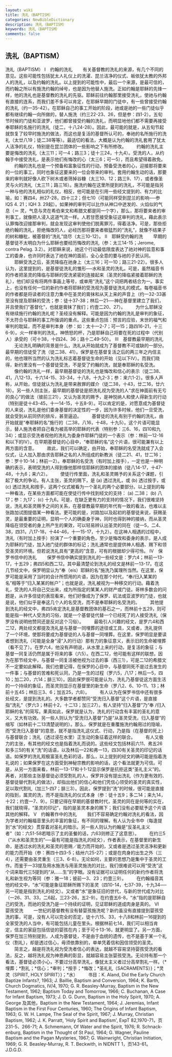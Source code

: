 ```yaml
---
layout: wiki
title: 洗礼（BAPTISM）
categories: NewBibleDictionary
description: 洗礼（BAPTISM）
keywords: 洗礼（BAPTISM）
comments: false
---
```


## 洗礼（BAPTISM）



洗礼（BAPTISM）
Ⅰ　约翰的洗礼
　　有关基督教的洗礼的来源，有几个不同的意见。这些可能性包括犹太人礼仪上的洗濯、昆兰洁净的仪式、皈依犹太教的外邦人的洗礼，以及约翰的洗礼。以上提到的可能性中，最后一个来源，是最可信的，而约翰之所以有施洗约翰的绰号，也是因为他替人施洗。正如约翰是耶稣的先锋一样，他的洗礼也是基督教的洗礼的先驱。耶稣前往约翰那里接受洗礼，使祂与约翰有直接的连系，而我们差不多可以肯定，在耶稣早期的门徒中，有一些曾接受约翰的洗礼（约一35-42）。在耶稣自己的事工开始的阶段，祂或是祂的一些门徒似乎都有继续约翰一向所做的，替人施洗（约三22-23、26，但是参：四1-2）。五旬节时候的门徒和亚波罗，他们都曾接受约翰的洗礼，而明显地他们都不需要再接受奉耶稣的名施行的洗礼（徒二，十八24-28）。因此，最可能的就是，从五旬节起就恢复了较早时施洗的做法，而这也是复活的基督所认可的，奉祂的名所施行的洗礼（太廿八19；徒二38等等）。最适切的看法，大概是认为约翰的洗礼套用了犹太人洁净的礼仪，特别是在昆兰团体的一些影响之下有所修改。
　　约翰的洗礼主要是悔改的洗礼（太三11；可一4；路三3；徒十三24，十九4）。受洗的人，从约翰手中接受洗礼，是表示他们有悔改的心（太三6；可一5），而且希望得着赦免。
　　约翰的洗礼也是一个预备和富象征性的行动，预备受洗者的心，迎接那将要来的一位的事工，同时也象征这要来的一位会带来的审判。套用约翰生动的话，那要来的审判就好像人砍下树木或者筛掉谷糠（太三10、12；路三9、17），或者像圣灵与火的洗礼（太三11；路三16）。施洗约翰在这里所提到的洗礼，不可能是指另一种与他的洗礼相似的礼仪。相反，他可能是在引用一些经文提到的、有力的比喻，如：赛四4，卅27-28，四十三2；但七10（可能同样受到昆兰的影响──参 IQS 4.
21；IQH 3. 29起）。如果神的审判可以比作从神口中迸发的、火焰似的气息（＝ 灵，气息与灵在希伯来文和希腊文都是同一个字），那么，那将要来者的审判事工，就像把人浸入这道气流一样。人若甘愿接受象征这审判的洗礼，藉此表示认罪悔改迎接那审判，就会发现这审判使他们脱离罪污，得着洁净。可是，那些拒绝约翰的洗礼，拒绝悔改的人，必经历那将要来者极猛烈的“洗礼”，就像不结果子的树和糠秕，被基督的“洗礼”烧尽（太三10-12）。
Ⅱ　耶稣受约翰的洗
　　早期的基督徒不太明白为什么耶稣也要经历悔改的洗礼（参：太三14-15；Jerome, contra Pelag. 3.2）。对耶稣来说，祂这个行动最低限度表达了祂对神的旨意和事工的委身，也许同时表达了祂在神的面前，全心全意的要与祂的子民认同。
　　耶稣受洗之后，圣灵降临在祂身上（太三16；可一10；路三21-22）。很多人认为，这里提到的，是基督徒洗礼的雏形──水和圣灵的洗礼。可是，虽然福音书的作者把圣灵的降临与耶稣的受洗紧密的连接起来（圣灵的降临紧接着耶稣的洗礼），他们却没有将两件事画上等号，或单用“洗礼”这个词把两者结合为一。事实上，也没有任何一位的新约作者将耶稣的受洗视为基督徒洗礼的模式。每卷福音书的作者都是将读者的注意力集中在圣灵的膏抹和从天上来的声音上（约一32-33甚至没有提及耶稣的受洗；参：徒十37-38；林后一21──神在基督里建立了我们，并且使我们“基督化”，也就是膏抹了我们；约壹二20、27）。
　　为什么耶稣没有继续施行约翰的洗礼呢？圣经没有解释。可能是因为约翰的洗礼是审判的象征，不太符合与耶稣的事工所强调的重点。这些重点包括：预言的应验，末世的福气和审判的耽延，而不是审判本身（参：如：太十一2-7；可一15；路四16-21，十三6-9）。火一样审判的洗礼，神愤怒的杯，乃是耶稣自己将要在死的过程中（代别人）承受的（可十38，十四24、36；路十二49-50）。
Ⅲ　基督教最早期的洗礼
　　无论洗礼明确的背景是什么，洗礼从开始就成为了基督教不可或缺的一部分。最早期的信徒受了洗（徒二38、41）。保罗是在基督复活之后的两三年之内信主的，他也理所当然的认为洗礼标志着基督徒生命的开始（见以下IV）。而我们晓得，新约里没有一个基督徒受洗，不是受了约翰的洗，就是奉耶稣的名受洗。
　　像约翰的洗礼一样，最早期基督徒的洗礼也是悔改和信心的表示（徒二38、41，八12-13，十六14-15、33-34，十八8，十九2-3；参：来六1-2）。很多人声称，从开始，信徒就认为洗礼是带来赦罪的媒介（徒二38，十43，廿二16，廿六18）。另一些人则主张，最早期的基督徒是把洗礼视为受洗的人“求在神面前有无亏的良心”的做法（彼前三21），又认为圣灵的赐予，是神悦纳人和使人得新生的行动（特别是徒十43-45，十一14-15，十五8-9）。可以肯定的是，对愿意成为基督徒的人来说，洗礼是他们委身基督的决定性的一步，因为许多时候，他们一旦受洗，就会受到从前同侪的排斥，甚至逼迫。
　　基督徒的洗礼有别于约翰的洗礼，由开始就是“奉耶稣的名”施行的（二38，八16，十48，十九5）。这个片语可能显示，替人施洗者把自己看为被高举的耶稣的代表（特别参：三6、16，四10和九34）；或显示受洗者视他的洗礼为委身作耶稣门徒的一个表示（参：林前一12-16和以下的IV）。在早期基督徒的心目中，“奉耶稣的名”这个片语，很可能兼有以上两方面的含意。
　　故此，我们可以确定，由开始，奉耶稣的名受洗就成了入会仪式，让人加入那由求告耶稣之名的人所组成的新教派（徒二21、41，廿二16；参：罗十10-14；林前一2）。奉耶稣的名受洗（有时加上按手），一定也是一种明确的表示，表明受洗的人得到像他那样信耶稣的团体的接纳（徒八14-17，十47-48，十九6；来六2）。
　　使徒行传里面，洗礼和圣灵赐予的关系这个课题，引起了极大的争论。有人主张，圣灵的赐下，是 (a) 透过洗礼，或 (b) 透过按手，或 (c) 透过洗礼和按手，这两个仪式被看为一个圣礼的两个必要部分。以上提到的每一种看法，在某些方面都可能在使徒行传中找到经文的支持： (a) 二38； (b) 八17；参：九17； (c) 十九6。可是，在缺乏更有力的支持的情况下，我们很难坚持说，洗礼和圣灵赐予之间的关系，在基督教最早期的年代有一致的看法，也难以主张路加试图提倡某一种看法。更可能的是，对路加以及起初的基督徒来说，获赐圣灵，是最重要的证明，显明一个人的确委身于神，同时也得到神的接纳，而从圣灵降临在领受者的身上所产生的果效，可以轻易辨认出圣灵的同在（徒一5，二4、38，四31，八17-18，十44-46，十一15-17，十九2）。在这神人相遇的过程中，洗礼（有时加上按手）扮演了一个重要的角色，至少是悔改和委身的表示，是人成为耶稣的门徒，加入祂门徒的群体的标记；洗礼通常也是提供神人相遇、赐下和领受圣灵的环境。但若说洗礼具有“更高的”含意，可有的根据却少得可怜。
Ⅳ　保罗书信中的洗礼
　　保罗书信中确实提到洗礼的一些经文是：罗六4；林前一13-17，十五29；弗四5和西二12。其中最清楚论到洗礼的经文是林前一13-17。在这几节经文中，保罗明显认为“奉（eis）耶稣的名”施洗乃属理所当然。在这里，保罗可能是采用了当时的会计所惯用的片语，因为在那个时代，“奉/归入某某的名”相等于“归入某某的帐户”；也就是说，洗礼被视为一种移交的行动。藉着洗礼，受洗的人将自己交出来，成为所指定的某某人的财产或门徒。哥林多数会的问题是，从许多信徒的表现看来，他们好像成为了保罗、矶法或亚波罗的门徒，也就是说，他们似乎是奉这几个人的名受洗，而不是奉耶稣的名受洗的。
　　其他提到洗礼的经文中，弗四5肯定洗礼是基督教团体的基石之一，而林前十五29，则可能是指一种代人受洗的习俗，就是一个基督徒代替一个已经死了的人接受洗礼（保罗没有说明他赞同还是反对这个习俗）。
　　最吸引人兴趣的经文，是罗六4和西二12，两处经文都提及洗礼是与基督一同埋葬的途径或工具，又或者，洗礼提供了一个环境，使那将要成为基督徒的人与基督一同埋葬。在这里，保罗明显是要读者想到洗礼（可能是全身“浸”入的行动）那有力的象征意义，表示旧的生命被埋葬（看不见了）。在罗六4，他没有声明说，从水里上来的行动，是复活的象征；与基督一同复活仍然是属于将来的事（六5）。在西二12，他可能有这样的联想，因为在那节经文中，与基督一同复活被他视为过去的事（西三1），可是二12的希腊文不一定要如此解释。我们也要记得，在保罗的心目中，与基督同死不是过去发生的一件事；与基督的苦难和死认同，乃是一生的过程（罗六5，八17；林后一5，四10；加二20，六14；腓三10）。因此保罗很可能是认为，洗礼乃基督徒这方面生活的一个持续的象征，而圣灵则显示在基督里的新生命（罗八2、6、10-11、13；林前十五45；林后三3、6；加五25，六8）。
　　有人认为在保罗书信中还有很多处经文，是提到洗礼的。大多数学者都赞同“受洗归入基督”这个片语，是直接指“洗礼”（罗六3；林前十2，十二13；加三27）。有人坚持“归入基督”乃“奉
/归入耶稣的名”的简写。果真如此，保罗就是认为，洗礼的行动含有丰富的圣礼的意义，又大有功效。另一些人则认为“受洗归入基督”乃是“从圣灵受洗，归入基督”的缩写（如林前十二13清楚说明的）。那么，保罗就是在重覆施洗约翰用过的隐喻，而“受洗归入基督”的意思，就不是指洗礼这仪式、行动，乃是指（在基督的死上）与基督联合；洗礼（透过浸在水里）正生动的象征着这样的联合。
　　有人又极力的主张，有其他的经文也是指着洗礼而说的。这些经文包括林前六11、弗五26和多三5的有关“洗”的话语，以及林后一22和弗一13，四30有关圣灵的印记的话语。如保罗的洗礼观极富圣礼色彩的话，那么，以上提到的经文的确可能是指着洗礼说的；如果保罗在这方面受到神秘宗教的影响的话，这个看法就更为可信。可是，从另一方面来看，林前一13-17和十1-12显示保罗是抗拒这类“圣礼主义”的。再者，对那些主张基督徒必须受割礼的人，保罗并没有提出洗礼（作为更有效的、基督徒替代割礼的做法），却指出他们的信心和他们凭信心领受的圣灵的真实性，足以取代割礼（加三1-四7；腓三3）。因此，保罗提到“洗”的时候，很可能是直接的指到，属灵的洗，而不是指洗礼的仪式本身（参：徒十五9；多二14；来九14，十22；约壹一7、9）。只要记得在早期的基督教时代，圣灵的同在是何等的实在，我们就晓得，“圣灵的印记”，指的是圣灵本身的赐下；我们没有必要赋予这个片语其他的解释。
Ⅴ　约翰著作中的洗礼
　　我们不容易确定约翰对洗礼的看法，因为学者对约翰福音里头的丰富的象征，有不同的理解。有人认为全书中（每逢提到“水”的经文）贯穿着对圣礼的暗示。另一些人则认为约翰是“反圣礼主义者”（如：六51-58若暗示了主的圣餐的话，六63则修正了这意思）。
　　在约三5（“从水和圣灵生的”──最有可能是指洗礼的经文），作者表示，在基督里的新生命，是透过水的洗礼和圣灵的恩赐／能力而开始的，又或者是透过圣灵洁净和更新的能力而开始（参：赛四十四3-5；结卅六25-27）；或是在肉身的出生之外（三4），还需要由圣灵重生（三3、6-8）。无论如何，主要的思想乃是集中于圣灵的工作。而鉴于一33提及用水施洗与用圣灵施洗的对比，我们很难说可以用“受洗”这个词来取代三5提到的“从……生”的字眼。没有证据可以证明任何的新约作者将洗礼和新生视为等同（参：雅一18；彼前一3、23；约壹三9）。
　　在约翰福音其他的经文中，“水”可能是象征耶稣所赐下的圣灵（四10-14，七37-39，十九34──另一可能是指到洗礼的经文）。又或者“水”是象征旧的世代，与新的世代成为对比（一26、31、33，二6起，三23-26，五2-9）。在约壹五6-8，“水”指的是耶稣自己的受洗，而祂的受洗乃是一个持续的证明，见证耶稣的道成肉身是真的。
Ⅵ　婴孩受洗
　　一世纪的基督教有没有替婴孩施洗呢？新约虽没有直接提到婴孩受洗的事，可是，没有人可以完全的否定，徒十六15、33，十八8和林前一16提到的全家受洗的人当中，有可能包括儿童在里头。根据林前七14，我们可以相当肯定，信主的家庭包括信徒的婴孩在内；至于可十13-16，就更明显了。另一方面，保罗在加三特别提到，人成为基督徒，不是由于血统的遗传，也不是基于某一个礼仪（割礼），却是透过信心，毋须依靠别的，单单凭着信和因信领受的圣灵。
　　简言之，越是将洗礼视为受洗者信心的表达，就越不容易坚持婴孩受洗的看法，反之，越将洗礼视为神恩典的彰显，就越容易主张婴孩受洗。无论持有那一个看法，基督徒必须小心，不要过分高举洗礼，像犹太主义者过分高举割礼一样。（*埋葬；*割礼；*信心；*审判；*按手；*悔改；*圣礼礼（SACRAMENTS）}；*灵灵（SPIRIT, HOLY SPIRIT）}；*水）
　　书目：K. Aland, Did the Early Church Baptize Infants?,
1963; J. Baillie, Baptism and Conversion,
1964; K. Barth, Church Dogmatics,
IV/4, 1970; G. R. Beasley-Murray, Baptism
in the New Testament, 1962; Baptism
Today and Tomorrow, 1966; C. Buchanan, A
Case for Infant Baptism, 1973; J. D. G. Dunn, Baptism in the Holy Spirit, 1970; A. George 及其他，Baptism in the New Testament, 1964; J. Jeremias, Infant Baptism in the First Four Centuries,
1960; The Origins of Infant Baptism,
1963; G. W. H. Lampe, The Seal of the
Spirit, 1967; J. Murray, Christian
Baptism, 1962; J. K. Parratt, 'Holy Spirit and Baptism', ExpT 82,1970-71，页231-5、266-71; A. Schmemann, Of Water and the Spirit, 1976; R.
Schnack-enburg, Baptism in the Thought of
St Paul, 1964; G. Wagner, Pauline
Baptism and the Pagan Mysteries, 1967; G. Wainwright, Christian Initiation, 1969; G. R. Beasley-Murray, R. T. Beckwith,
in NIDNTT 1，页143-61。
J.D.G.D.



